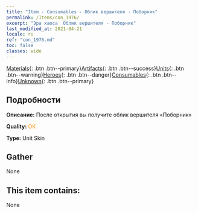 ```yaml
---
title: "Item - Consumables - Облик вершителя - Поборник"
permalink: /Items/con_1976/
excerpt: "Эра хаоса  Облик вершителя - Поборник"
last_modified_at: 2021-04-21
locale: ru
ref: "con_1976.md"
toc: false
classes: wide
---
```

 [Materials](/ru/Items/){: .btn .btn--primary}[Artifacts](/ru/Items/Artifacts/){: .btn .btn--success}[Units](/ru/Items/Units/){: .btn .btn--warning}[Heroes](/ru/Items/Heroes/){: .btn .btn--danger}[Consumables](/ru/Items/Consumables/){: .btn .btn--info}[Unknown](/ru/Items/Unknown/){: .btn .btn--primary}

## Подробности
 **Описание:** После открытия вы получите облик вершителя «Поборник»

 **Quality:** <span style="color: #FF8C00">OK</span>

 **Type:** Unit Skin

## Gather

  None

## This item contains:

  None

